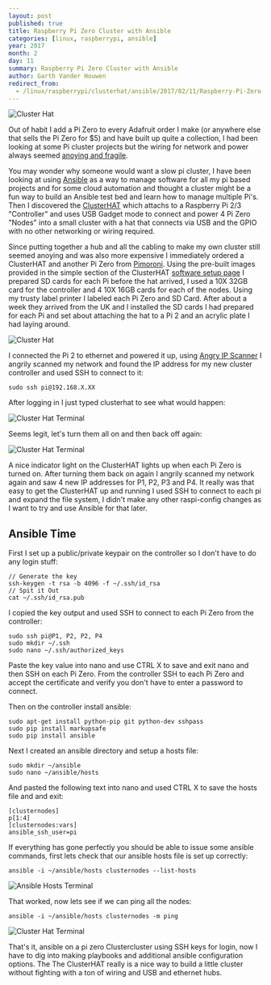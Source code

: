 ```yaml
---
layout: post
published: true
title: Raspberry Pi Zero Cluster with Ansible
categories: [linux, raspberrypi, ansible]
year: 2017
month: 2
day: 11
summary: Raspberry Pi Zero Cluster with Ansible
author: Garth Vander Houwen
redirect_from:
  - /linux/raspberrypi/clusterhat/ansible/2017/02/11/Raspberry-Pi-Zero-Cluster-with-Ansible/
---
```

<img alt="Cluster Hat" src="https://garthvh.com/assets/img/clusterhat/clusterhat_1.jpg" class="img-responsive img-rounded" />

Out of habit I add a Pi Zero to every Adafruit order I make (or anywhere else that sells the Pi Zero for $5) and have built up quite a collection, I had been looking at some Pi cluster projects but the wiring for network and power always seemed [anoying and fragile](http://makezine.com/projects/build-a-compact-4-node-raspberry-pi-cluster/). 

You may wonder why someone would want a slow pi cluster, I have been looking at using [Ansible](https://www.ansible.com/) as a way to manage software for all my pi based projects and for some cloud automation and thought a cluster might be a fun way to build an Ansible test bed and learn how to manage multiple Pi's.  Then I discovered the [ClusterHAT](https://clusterhat.com/) which attachs to a Raspberry Pi 2/3 "Controller" and uses USB Gadget mode to connect and power 4 Pi Zero "Nodes" into a small cluster with a hat that connects via USB and the GPIO with no other networking or wiring required.

Since putting together a hub and all the cabling to make my own cluster still seemed anoying and was also more expensive I immediately ordered a ClusterHAT and another Pi Zero from [Pimoroni](https://shop.pimoroni.com/products/cluster-hat). Using the pre-built images provided in the simple section of the ClusterHAT [software setup page](https://clusterhat.com/setup-software) I prepared SD cards for each Pi before the hat arrived, I used a 10X 32GB card for the controller and 4 10X 16GB cards for each of the nodes.  Using my trusty label printer I labeled each Pi Zero and SD Card. After about a week they arrived from the UK and I installed the SD cards I had prepared for each Pi and set about attaching the hat to a Pi 2 and an acrylic plate I had laying around.

<img alt="Cluster Hat" src="https://garthvh.com/assets/img/clusterhat/clusterhat_2.jpg" class="img-responsive img-rounded" />

I connected the Pi 2 to ethernet and powered it up, using [Angry IP Scanner](http://angryip.org/download) I angrily scanned my network and found the IP address for my new cluster controller and used SSH to connect to it:

    sudo ssh pi@192.168.X.XX

After logging in I just typed clusterhat to see what would happen:

<img alt="Cluster Hat Terminal" src="https://garthvh.com/assets/img/clusterhat/clusterhat_info.png" class="img-responsive img-rounded" />

Seems legit, let's turn them all on and then back off again:

<img alt="Cluster Hat Terminal" src="https://garthvh.com/assets/img/clusterhat/clusterhat_on_off.png" class="img-responsive img-rounded" />

A nice indicator light on the ClusterHAT lights up when each Pi Zero is turned on. After turning them back on again I angrily scanned my network again and saw 4 new IP addresses for P1, P2, P3 and P4. It really was that easy to get the ClusterHAT up and running I used SSH to connect to each pi and expand the file system, I didn't make any other raspi-config changes as I want to try and use Ansible for that later.

## Ansible Time

First I set up a public/private keypair on the controller so I don't have to do any login stuff:

    // Generate the key
    ssh-keygen -t rsa -b 4096 -f ~/.ssh/id_rsa
    // Spit it Out
    cat ~/.ssh/id_rsa.pub

I copied the key output and used SSH to connect to each Pi Zero from the controller:

    sudo ssh pi@P1, P2, P2, P4
    sudo mkdir ~/.ssh
    sudo nano ~/.ssh/authorized_keys

Paste the key value into nano and use CTRL X to save and exit nano and then SSH on each Pi Zero. From the controller SSH to each Pi Zero and accept the certificate and verify you don't have to enter a password to connect.

Then on the controller install ansible:

    sudo apt-get install python-pip git python-dev sshpass
    sudo pip install markupsafe
    sudo pip install ansible

Next I created an ansible directory and setup a hosts file:

    sudo mkdir ~/ansible
    sudo nano ~/ansible/hosts

And pasted the following text into nano and used CTRL X to save the hosts file and and exit: 

    [clusternodes]
    p[1:4]
    [clusternodes:vars]
    ansible_ssh_user=pi

If everything has gone perfectly you should be able to issue some ansible commands, first lets check that our ansible hosts file is set up correctly:

    ansible -i ~/ansible/hosts clusternodes --list-hosts

<img alt="Ansible Hosts Terminal" src="https://garthvh.com/assets/img/clusterhat/ansible_hosts.png" class="img-responsive img-rounded" />

That worked, now lets see if we can ping all the nodes:

    ansible -i ~/ansible/hosts clusternodes -m ping

<img alt="Cluster Hat Terminal" src="https://garthvh.com/assets/img/clusterhat/ansible_ping.png" class="img-responsive img-rounded" />

That's it, ansible on a pi zero Clustercluster using SSH keys for login, now I have to dig into making playbooks and additional ansible configuration options.  The The ClusterHAT really is a nice way to build a little cluster without fighting with a ton of wiring and USB and ethernet hubs.








